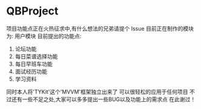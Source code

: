 # QBProject

项目功能点正在火热征求中,有什么想法的兄弟请提个 Issue
目前正在制作的模块为: 用户模块
目前提出的功能点: 
1.	论坛功能
2.	每日菜谱选择功能
3.	每日早班车功能
4.	面试经历功能
5.	学习资料


同时本人将'TYKit'这个'MVVM'框架独立出来了
可以很轻松的应用于任何项目
不过还有一些不足之处,大家可以多多提出一些BUG以及功能上的需求点
在此谢过！
